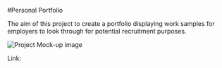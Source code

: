 #Personal Portfolio

The aim of this project to create a portfolio displaying work samples for employers to look through for potential recruitment purposes.

![Project Mock-up image](./asset/project-mockup.png)

Link: 